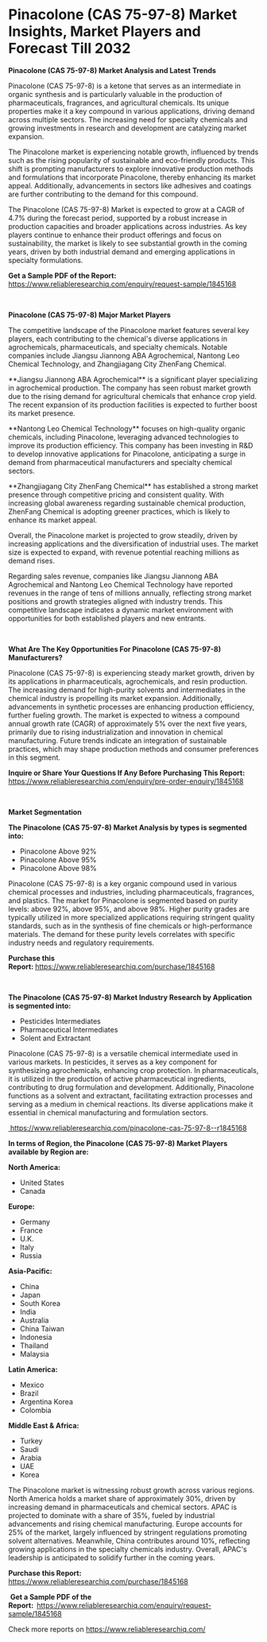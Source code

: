 <p><h1>Pinacolone (CAS 75-97-8) Market Insights, Market Players and Forecast Till 2032</h1></p><p><strong>Pinacolone (CAS 75-97-8) Market Analysis and Latest Trends</strong></p>
<p><p>Pinacolone (CAS 75-97-8) is a ketone that serves as an intermediate in organic synthesis and is particularly valuable in the production of pharmaceuticals, fragrances, and agricultural chemicals. Its unique properties make it a key compound in various applications, driving demand across multiple sectors. The increasing need for specialty chemicals and growing investments in research and development are catalyzing market expansion.</p><p>The Pinacolone market is experiencing notable growth, influenced by trends such as the rising popularity of sustainable and eco-friendly products. This shift is prompting manufacturers to explore innovative production methods and formulations that incorporate Pinacolone, thereby enhancing its market appeal. Additionally, advancements in sectors like adhesives and coatings are further contributing to the demand for this compound.</p><p>The Pinacolone (CAS 75-97-8) Market is expected to grow at a CAGR of 4.7% during the forecast period, supported by a robust increase in production capacities and broader applications across industries. As key players continue to enhance their product offerings and focus on sustainability, the market is likely to see substantial growth in the coming years, driven by both industrial demand and emerging applications in specialty formulations.</p></p>
<p><strong>Get a Sample PDF of the Report:&nbsp;</strong> <a href="https://www.reliableresearchiq.com/enquiry/request-sample/1845168?utm_campaign=3279&utm_medium=2&utm_source=Github&utm_content=ia&utm_term=03042025&utm_id=pinacolone-cas-75-97-8">https://www.reliableresearchiq.com/enquiry/request-sample/1845168</a></p>
<p>&nbsp;</p>
<p><strong>Pinacolone (CAS 75-97-8) Major Market Players</strong></p>
<p><p>The competitive landscape of the Pinacolone market features several key players, each contributing to the chemical's diverse applications in agrochemicals, pharmaceuticals, and specialty chemicals. Notable companies include Jiangsu Jiannong ABA Agrochemical, Nantong Leo Chemical Technology, and Zhangjiagang City ZhenFang Chemical.</p><p>**Jiangsu Jiannong ABA Agrochemical** is a significant player specializing in agrochemical production. The company has seen robust market growth due to the rising demand for agricultural chemicals that enhance crop yield. The recent expansion of its production facilities is expected to further boost its market presence.</p><p>**Nantong Leo Chemical Technology** focuses on high-quality organic chemicals, including Pinacolone, leveraging advanced technologies to improve its production efficiency. This company has been investing in R&D to develop innovative applications for Pinacolone, anticipating a surge in demand from pharmaceutical manufacturers and specialty chemical sectors.</p><p>**Zhangjiagang City ZhenFang Chemical** has established a strong market presence through competitive pricing and consistent quality. With increasing global awareness regarding sustainable chemical production, ZhenFang Chemical is adopting greener practices, which is likely to enhance its market appeal.</p><p>Overall, the Pinacolone market is projected to grow steadily, driven by increasing applications and the diversification of industrial uses. The market size is expected to expand, with revenue potential reaching millions as demand rises.</p><p>Regarding sales revenue, companies like Jiangsu Jiannong ABA Agrochemical and Nantong Leo Chemical Technology have reported revenues in the range of tens of millions annually, reflecting strong market positions and growth strategies aligned with industry trends. This competitive landscape indicates a dynamic market environment with opportunities for both established players and new entrants.</p></p>
<p>&nbsp;</p>
<p><strong>What Are The Key Opportunities For Pinacolone (CAS 75-97-8) Manufacturers?</strong></p>
<p><p>Pinacolone (CAS 75-97-8) is experiencing steady market growth, driven by its applications in pharmaceuticals, agrochemicals, and resin production. The increasing demand for high-purity solvents and intermediates in the chemical industry is propelling its market expansion. Additionally, advancements in synthetic processes are enhancing production efficiency, further fueling growth. The market is expected to witness a compound annual growth rate (CAGR) of approximately 5% over the next five years, primarily due to rising industrialization and innovation in chemical manufacturing. Future trends indicate an integration of sustainable practices, which may shape production methods and consumer preferences in this segment.</p></p>
<p><strong>Inquire or Share Your Questions If Any Before Purchasing This Report:</strong> <a href="https://www.reliableresearchiq.com/enquiry/pre-order-enquiry/1845168?utm_campaign=3279&utm_medium=2&utm_source=Github&utm_content=ia&utm_term=03042025&utm_id=pinacolone-cas-75-97-8">https://www.reliableresearchiq.com/enquiry/pre-order-enquiry/1845168</a></p>
<p>&nbsp;</p>
<p><strong>Market Segmentation</strong></p>
<p><strong>The Pinacolone (CAS 75-97-8) Market Analysis by types is segmented into:</strong></p>
<p><ul><li>Pinacolone Above 92%</li><li>Pinacolone Above 95%</li><li>Pinacolone Above 98%</li></ul></p>
<p><p>Pinacolone (CAS 75-97-8) is a key organic compound used in various chemical processes and industries, including pharmaceuticals, fragrances, and plastics. The market for Pinacolone is segmented based on purity levels: above 92%, above 95%, and above 98%. Higher purity grades are typically utilized in more specialized applications requiring stringent quality standards, such as in the synthesis of fine chemicals or high-performance materials. The demand for these purity levels correlates with specific industry needs and regulatory requirements.</p></p>
<p><strong>Purchase this Report:&nbsp;</strong><a href="https://www.reliableresearchiq.com/purchase/1845168?utm_campaign=3279&utm_medium=2&utm_source=Github&utm_content=ia&utm_term=03042025&utm_id=pinacolone-cas-75-97-8">https://www.reliableresearchiq.com/purchase/1845168</a></p>
<p>&nbsp;</p>
<p><strong>The Pinacolone (CAS 75-97-8) Market Industry Research by Application is segmented into:</strong></p>
<p><ul><li>Pesticides Intermediates</li><li>Pharmaceutical Intermediates</li><li>Solent and Extractant</li></ul></p>
<p><p>Pinacolone (CAS 75-97-8) is a versatile chemical intermediate used in various markets. In pesticides, it serves as a key component for synthesizing agrochemicals, enhancing crop protection. In pharmaceuticals, it is utilized in the production of active pharmaceutical ingredients, contributing to drug formulation and development. Additionally, Pinacolone functions as a solvent and extractant, facilitating extraction processes and serving as a medium in chemical reactions. Its diverse applications make it essential in chemical manufacturing and formulation sectors.</p></p>
<p><a href="https://www.reliableresearchiq.com/pinacolone-cas-75-97-8--r1845168?utm_campaign=3279&utm_medium=2&utm_source=Github&utm_content=ia&utm_term=03042025&utm_id=pinacolone-cas-75-97-8">&nbsp;https://www.reliableresearchiq.com/pinacolone-cas-75-97-8--r1845168</a></p>
<p><strong>In terms of Region, the Pinacolone (CAS 75-97-8) Market Players available by Region are:</strong></p>
<p>
    <p> <strong> North America: </strong>
        <ul>
            <li>United States</li>
            <li>Canada</li>
        </ul>
        </p> 
    <p> <strong> Europe: </strong>
        <ul>
            <li>Germany</li>
            <li>France</li>
            <li>U.K.</li>
            <li>Italy</li>
            <li>Russia</li>
        </ul>
        </p> 
    <p> <strong> Asia-Pacific: </strong>
        <ul>
            <li>China</li>
            <li>Japan</li>
            <li>South Korea</li>
            <li>India</li>
            <li>Australia</li>
            <li>China Taiwan</li>
            <li>Indonesia</li>
            <li>Thailand</li>
            <li>Malaysia</li>
        </ul>
        </p> 
    <p> <strong> Latin America: </strong>
        <ul>
            <li>Mexico</li>
            <li>Brazil</li>
            <li>Argentina Korea</li>
            <li>Colombia</li>
        </ul>
        </p> 
    <p> <strong> Middle East & Africa: </strong>
        <ul>
            <li>Turkey</li>
            <li>Saudi</li>
            <li>Arabia</li>
            <li>UAE</li>
            <li>Korea</li>
        </ul>
    </p>
    </p>
<p><p>The Pinacolone market is witnessing robust growth across various regions. North America holds a market share of approximately 30%, driven by increasing demand in pharmaceuticals and chemical sectors. APAC is projected to dominate with a share of 35%, fueled by industrial advancements and rising chemical manufacturing. Europe accounts for 25% of the market, largely influenced by stringent regulations promoting solvent alternatives. Meanwhile, China contributes around 10%, reflecting growing applications in the specialty chemicals industry. Overall, APAC's leadership is anticipated to solidify further in the coming years.</p></p>
<p><strong>Purchase this Report: </strong><a href="https://www.reliableresearchiq.com/purchase/1845168?utm_campaign=3279&utm_medium=2&utm_source=Github&utm_content=ia&utm_term=03042025&utm_id=pinacolone-cas-75-97-8">https://www.reliableresearchiq.com/purchase/1845168</a></p>
<p>&nbsp;<strong>Get a Sample PDF of the Report:&nbsp;&nbsp;</strong><a href="https://www.reliableresearchiq.com/enquiry/request-sample/1845168?utm_campaign=3279&utm_medium=2&utm_source=Github&utm_content=ia&utm_term=03042025&utm_id=pinacolone-cas-75-97-8">https://www.reliableresearchiq.com/enquiry/request-sample/1845168</a></p>
<p><strong></strong></p>
<p>Check more reports on <a href="https://www.reliableresearchiq.com/?utm_campaign=3279&utm_medium=2&utm_source=Github&utm_content=ia&utm_term=03042025&utm_id=pinacolone-cas-75-97-8">https://www.reliableresearchiq.com/</a></p>